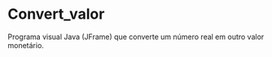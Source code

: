 # Convert_valor
 Programa visual Java (JFrame) que converte um número real em outro valor monetário.
